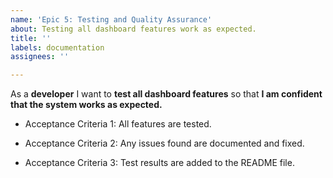 ```yaml
---
name: 'Epic 5: Testing and Quality Assurance'
about: Testing all dashboard features work as expected.
title: ''
labels: documentation
assignees: ''

---
```


As a **developer** I want to **test all dashboard features** so that **I am confident that the system works as expected.**

- Acceptance Criteria 1: All features are tested.

- Acceptance Criteria 2: Any issues found are documented and fixed.

- Acceptance Criteria 3: Test results are added to the README file.
